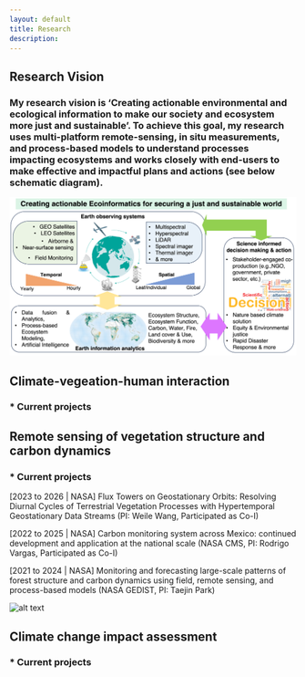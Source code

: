 ```yaml
---
layout: default
title: Research 
description: 
---
```

## Research Vision

### My research vision is ‘Creating actionable environmental and ecological information to make our society and ecosystem more just and sustainable’. To achieve this goal, my research uses multi-platform remote-sensing, in situ measurements, and process-based models to understand processes impacting ecosystems and works closely with end-users to make effective and impactful plans and actions (see below schematic diagram). 

![alt text](assets/images/Park_Figure1.png "Logo Title Text 1")

## Climate-vegeation-human interaction
  ### * Current projects








## Remote sensing of vegetation structure and carbon dynamics
  ### * Current projects
  [2023 to 2026 | NASA] Flux Towers on Geostationary Orbits: Resolving Diurnal Cycles of Terrestrial Vegetation Processes with Hypertemporal Geostationary Data Streams (PI: Weile Wang, Participated as Co-I)
  
  [2022 to 2025 | NASA] Carbon monitoring system across Mexico: continued development and application at the national scale (NASA CMS, PI: Rodrigo Vargas, Participated as Co-I)

  [2021 to 2024 | NASA] Monitoring and forecasting large-scale patterns of forest structure and carbon dynamics using field, remote sensing, and process-based models (NASA GEDIST, PI: Taejin Park)

  
  ![alt text](assets/images/Park_Figure2.png "Logo Title Text 2")





## Climate change impact assessment
  ### * Current projects









